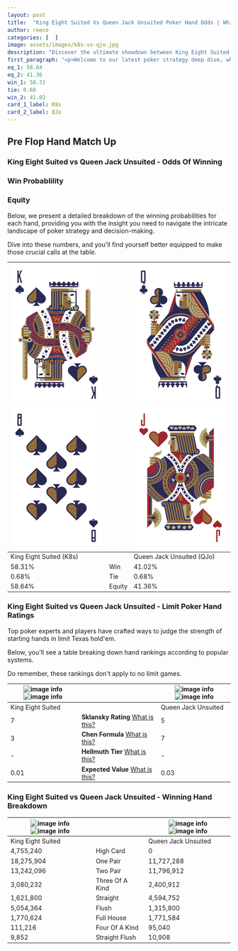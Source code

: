 ```yaml
---
layout: post
title:  "King Eight Suited Vs Queen Jack Unsuited Poker Hand Odds | Which Is The Better Hand In Poker? A Complete Guide"
author: reece
categories: [  ]
image: assets/images/k8s-vs-qjo.jpg
description: "Discover the ultimate showdown between King Eight Suited and Queen Jack Unsuited in poker! Uncover the odds, strategies, and scenarios where one hand triumphs over the other. Get ready to up your poker game with this thrilling analysis."
first_paragraph: "<p>Welcome to our latest poker strategy deep dive, where we're pitting two distinct hands against each other in a high-stakes showdown: King Eight Suited vs Queen Jack Unsuited.</p><p>In the dynamic world of poker, every decision counts, and knowing which hand holds the upper hand is key to your success at the table.</p><p>In this article, we'll dissect these two hands, explore the scenarios where one dominates the other, and equip you with the knowledge to make strategic choices that can tip the odds in your favor.</p><p>Get ready to unravel the intriguing dynamics of these poker hands and elevate your game to new heights.</p>"
eq_1: 58.64
eq_2: 41.36
win_1: 58.31
tie: 0.68
win_2: 41.02
card_1_label: K8s
card_2_label: QJo
---
```




[comment]: # (sp0)

## Pre Flop Hand Match Up

<div class="table hand-ratings" markdown="1"> 



### King Eight Suited vs Queen Jack Unsuited - Odds Of Winning


  
<div class="row graphs"> 
<div class="col-lg-6">
    <h3>Win Probablility</h3>
    <canvas id="WinChart"></canvas>
</div>
<div class="col-lg-6">
    <h3>Equity</h3>
    <canvas id="EquityChart"></canvas>
</div>
</div>

  Below, we present a detailed breakdown of the winning probabilities for each hand, providing you with the insight you need to navigate the intricate landscape of poker strategy and decision-making. 

Dive into these numbers, and you'll find yourself better equipped to make those crucial calls at the table.


    
| ![image info](assets/images/hand1/k.png) ![image info](assets/images/hand1/8.png) |  | ![image info](assets/images/hand2/q.png) ![image info](assets/images/hand2/jo.png) |
| -------- | -------- | -------- |
| King Eight Suited (K8s) |  | Queen Jack Unsuited (QJo) |
| 58.31% | Win | 41.02% |
| 0.68% | Tie | 0.68% |
| 58.64% | Equity | 41.36% |




[comment]: # (sp1)



### King Eight Suited vs Queen Jack Unsuited - Limit Poker Hand Ratings

Top poker experts and players have crafted ways to judge the strength of starting hands in limit Texas hold'em. 

Below, you'll see a table breaking down hand rankings according to popular systems. 

Do remember, these rankings don't apply to no limit games.


    
| ![image info](https://www.riverpairs.com/assets/images/hand1/k.png) ![image info](https://www.riverpairs.com/assets/images/hand1/8.png) |  | ![image info](https://www.riverpairs.com/assets/images/hand2/q.png) ![image info](https://www.riverpairs.com/assets/images/hand2/jo.png) |
| -------- | -------- | -------- |
| King Eight Suited |  | Queen Jack Unsuited |
| 7 | **Sklansky Rating** [What is this?](/sklansky-rating-explained) | 5 |
| 3 | **Chen Formula** [What is this?](/chen-formula-explained) | 7 |
| - | **Hellmuth Tier** [What is this?](/Hellmuth-tier-explained) | - |
| 0.01 | **Expected Value** [What is this?](/expected-value-explained) | 0.03 |




[comment]: # (sp2)



### King Eight Suited vs Queen Jack Unsuited - Winning Hand Breakdown


    
| ![image info](https://www.riverpairs.com/assets/images/hand1/k.png) ![image info](https://www.riverpairs.com/assets/images/hand1/8.png) |  | ![image info](https://www.riverpairs.com/assets/images/hand2/q.png) ![image info](https://www.riverpairs.com/assets/images/hand2/jo.png) |
| -------- | -------- | -------- |
| King Eight Suited |  | Queen Jack Unsuited |
| 4,755,240 | High Card | 0 |
| 18,275,904 | One Pair | 11,727,288 |
| 13,242,096 | Two Pair | 11,796,912 |
| 3,080,232 | Three Of A Kind | 2,400,912 |
| 1,621,800 | Straight | 4,594,752 |
| 5,054,364 | Flush | 1,315,800 |
| 1,770,624 | Full House | 1,771,584 |
| 111,216 | Four Of A Kind | 95,040 |
| 9,852 | Straight Flush | 10,908 |




[comment]: # (sp3)



</div>

[comment]: # (sp4)



[comment]: # (sp5)

